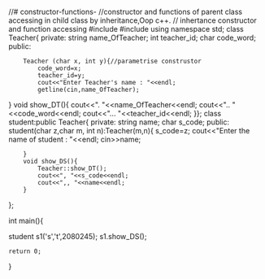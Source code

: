 //# constructor-functions-
//constructor and functions of parent class accessing in child class by inheritance,Oop c++. 
// inhertance constructor and function accessing 
#include<iostream>
#include<string>
using namespace std;
class Teacher{
	private:
		string name_OfTeacher;
		int teacher_id;
		char code_word;
	public:
		
		Teacher (char x, int y){//parametrise construstor
			code_word=x;
			teacher_id=y;
	 		cout<<"Enter Teacher's name : "<<endl;
            getline(cin,name_OfTeacher);
}
         void show_DT(){
         	cout<<". "<<name_OfTeacher<<endl;
         	cout<<".. "<<code_word<<endl;
         	cout<<"... "<<teacher_id<<endl;
       }};
class student:public Teacher{
private:
	string name;
	char s_code;
	public:
		student(char z,char m, int n):Teacher(m,n){
			s_code=z;
		cout<<"Enter the name of student : "<<endl;
		cin>>name;
			
		}
		void show_DS(){
			Teacher::show_DT();
			cout<<", "<<s_code<<endl;
            cout<<",, "<<name<<endl;
		}
	
};


int main(){

student s1('s','t',2080245);
s1.show_DS();
 	
	
	return 0;
}
